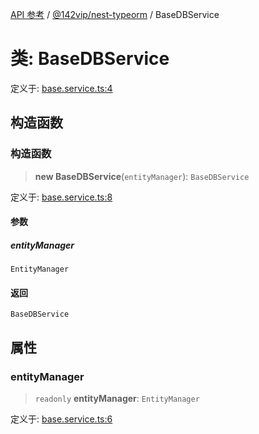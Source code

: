 [API 参考](../wiki/Home) / [@142vip/nest-typeorm](../wiki/@142vip.nest-typeorm) / BaseDBService

# 类: BaseDBService

定义于: [base.service.ts:4](https://github.com/142vip/core-x/blob/58a4aca72f73ebc92491a458c9b83754486dc296/packages/nest-typeorm/src/core/base.service.ts#L4)

## 构造函数

### 构造函数

> **new BaseDBService**(`entityManager`): `BaseDBService`

定义于: [base.service.ts:8](https://github.com/142vip/core-x/blob/58a4aca72f73ebc92491a458c9b83754486dc296/packages/nest-typeorm/src/core/base.service.ts#L8)

#### 参数

##### entityManager

`EntityManager`

#### 返回

`BaseDBService`

## 属性

### entityManager

> `readonly` **entityManager**: `EntityManager`

定义于: [base.service.ts:6](https://github.com/142vip/core-x/blob/58a4aca72f73ebc92491a458c9b83754486dc296/packages/nest-typeorm/src/core/base.service.ts#L6)

